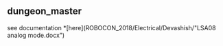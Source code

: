 
## dungeon_master
see documentation *[here](ROBOCON_2018/Electrical/Devashish/"LSA08 analog mode.docx")
